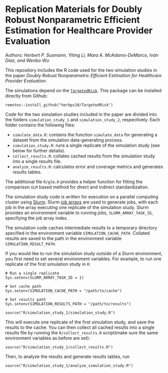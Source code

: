 # Replication Materials for Doubly Robust Nonparametric Efficient Estimation for Healthcare Provider Evaluation
*Authors: Herbert P. Susmann, Yiting Li, Mara A. McAdams-DeMarco, Iván Díaz, and Wenbo Wu*

This repository includes the R code used for the two simulation studies in the paper _Doubly Robust Nonparametric Efficient Estimation for Healthcare Provider Evaluation_. 

The simulations depend on the [`TargetedRisk`](https://github.com/herbps10/TargetedRisk). This package can be installed directly from Github:
```{r}
remotes::install_github("herbps10/TargetedRisk")
```

Code for the two simulation studies included in the paper are divided into the folders `simulation_study_1` and `simulation_study_2`, respectively. Each folder contains the following files:
- `simulate_data.R`: contains the function `simulate_data` for generating a dataset from the simulation data-generating process.
- `simulation_study.R`: runs a single replicate of the simulation study (see below for further details).
- `collect_results.R`: collates cached results from the simulation study into a single results file.
- `analyze_results.R`: calculates error and coverage metrics and generates results tables.

The additional file `R/glm.R` provides a helper function for fitting the comparison `GLM` based method for direct and indirect standardization.

The simulation study code is written for execution on a parallel computing cluster using [Slurm](https://en.wikipedia.org/wiki/Slurm_Workload_Manager). Slurm [job arrays](https://slurm.schedmd.com/job_array.html) are used to generate jobs, with each job in the array executing one replicate of the simulation study. Slurm provides an environment variable to running jobs, `SLURM_ARRAY_TASK_ID`, specifying the job array index.

The simulation code caches intermediate results to a temporary directory specified in the environment variable `SIMULATION_CACHE_PATH`. Collated results are saved to the path in the environment variable `SIMULATION_RESULT_PATH`.

If you would like to run the simulation study outside of a Slurm environment, you first need to set several environment variables. For example, to run one replicate of the first simulation study in `R`:
```{r}
# Run a single replicate 
Sys.setenv(SLURM_ARRAY_TASK_ID = 1)

# Set cache path
Sys.setenv(SIMULATION_CACHE_PATH = "/path/to/cache")

# Set results path
Sys.setenv(SIMULATION_RESULTS_PATH = "/path/to/results")

source("R/simulation_study_1/simulation_study.R")
```

This will execute one replicate of the first simulation study, and save the results to the cache. You can then collect all cached results into a single results file by running the `R/collect_results.R` script(make sure the same environment variables as before are set):
```{r}
source("R/simulation_study_1/collect_results.R")
```

Then, to analyze the results and generate results tables, run
```{r}
source("R/simulation_study_1/analyze_simulation_study.R")
```
